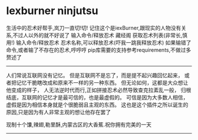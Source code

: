# Iexburner ninjutsu

生活中的忍术好帮手,岚刀一直切!切!
记住这个是iexBurner,跟现实的人物没有关系,不过人以外的就不好说了
输入命令/释放忍术 藏经阁 获取忍术列表(非常长,慎用!)
输入命令/释放忍术 忍术名称,可以释放忍术(吓我一跳我释放忍术)
如果输错了命令,或者输了不存在的忍术,哼哼哼 
pip库需要的支持参考requirements,不做过多赘述了
__________________________________________________________________________
人们常说互联网没有记忆。
但是互联网不是忘了，而是提不起兴趣回忆起来，
或者把记忆干脆瞎改成和原来不一样的另一种东西。
但无论如何，这都是大众想让他变成的样子，
人无法逆时代而行,正如拼接忍术必然导致查克拉紊乱一般，
归根结底，互联网的记忆才是最可信的，也是最虚假的。
可信是因为大多数人相信，虚假是因为相信本身就是个很脆弱且主观的东西。
这也是这个插件之所以诞生的原因,只是因为有人非常主观的想让他存在罢了

现制十个馕,辣翅,勒里酥,内蒙古区的大香蕉.祝你拥有完美的一天
_________________________________________________________________________
